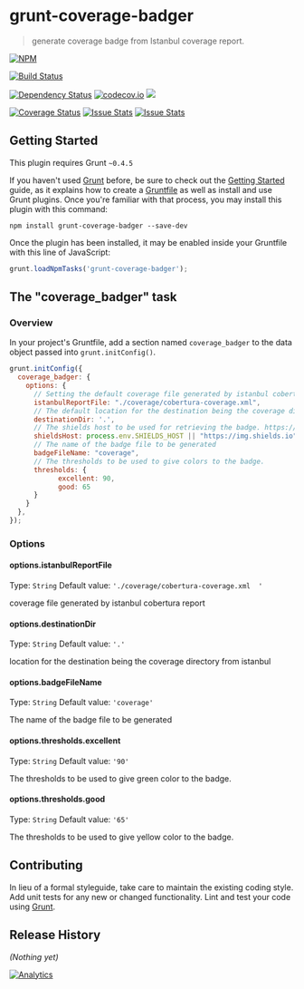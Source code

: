 # grunt-coverage-badger

> generate coverage badge from Istanbul coverage report.

[![NPM](https://nodei.co/npm/grunt-coverage-badger.png)](https://nodei.co/npm/grunt-coverage-badger/)

[![Build Status](https://travis-ci.org/node-libs/grunt-coverage-badger.svg?branch=master)](https://travis-ci.org/node-libs/grunt-coverage-badger)

[![Dependency Status](https://gemnasium.com/node-libs/grunt-coverage-badger.svg)](https://gemnasium.com/node-libs/grunt-coverage-badger)
[![codecov.io](https://codecov.io/github/node-libs/grunt-coverage-badger/coverage.svg?branch=master)](https://codecov.io/github/node-libs/grunt-coverage-badger?branch=master)
<a href="https://codeclimate.com/github/node-libs/grunt-coverage-badger"><img src="https://codeclimate.com/github/node-libs/grunt-coverage-badger/badges/gpa.svg" /></a>

[![Coverage Status](https://coveralls.io/repos/github/node-libs/grunt-coverage-badger/badge.svg?branch=master)](https://coveralls.io/github/node-libs/grunt-coverage-badger?branch=master)
[![Issue Stats](http://issuestats.com/github/node-libs/grunt-coverage-badger/badge/pr)](http://issuestats.com/github/node-libs/grunt-coverage-badger)
[![Issue Stats](http://issuestats.com/github/node-libs/grunt-coverage-badger/badge/issue)](http://issuestats.com/github/node-libs/grunt-coverage-badger)


## Getting Started
This plugin requires Grunt `~0.4.5`

If you haven't used [Grunt](http://gruntjs.com/) before, be sure to check out the [Getting Started](http://gruntjs.com/getting-started) guide, as it explains how to create a [Gruntfile](http://gruntjs.com/sample-gruntfile) as well as install and use Grunt plugins. Once you're familiar with that process, you may install this plugin with this command:

```shell
npm install grunt-coverage-badger --save-dev
```

Once the plugin has been installed, it may be enabled inside your Gruntfile with this line of JavaScript:

```js
grunt.loadNpmTasks('grunt-coverage-badger');
```

## The "coverage_badger" task

### Overview
In your project's Gruntfile, add a section named `coverage_badger` to the data object passed into `grunt.initConfig()`.

```js
grunt.initConfig({
  coverage_badger: {
    options: {
      // Setting the default coverage file generated by istanbul cobertura report.
      istanbulReportFile: "./coverage/cobertura-coverage.xml",
      // The default location for the destination being the coverage directory from istanbul.
      destinationDir: '.',
      // The shields host to be used for retrieving the badge. https://github.com/badges/shields
      shieldsHost: process.env.SHIELDS_HOST || "https://img.shields.io",
      // The name of the badge file to be generated
      badgeFileName: "coverage",
      // The thresholds to be used to give colors to the badge.
      thresholds: {
            excellent: 90,
            good: 65
      }
    }
  },
});
```

### Options

#### options.istanbulReportFile
Type: `String`
Default value: `'./coverage/cobertura-coverage.xml  '`

coverage file generated by istanbul cobertura report

#### options.destinationDir
Type: `String`
Default value: `'.'`

location for the destination being the coverage directory from istanbul

#### options.badgeFileName
Type: `String`
Default value: `'coverage'`

The name of the badge file to be generated

#### options.thresholds.excellent
Type: `String`
Default value: `'90'`

The thresholds to be used to give green color to the badge.

#### options.thresholds.good
Type: `String`
Default value: `'65'`

The thresholds to be used to give yellow color to the badge.



## Contributing
In lieu of a formal styleguide, take care to maintain the existing coding style. Add unit tests for any new or changed functionality. Lint and test your code using [Grunt](http://gruntjs.com/).

## Release History
_(Nothing yet)_


[![Analytics](https://ga-beacon.appspot.com/UA-73812625-1/grunt-coverage-badger/)](https://github.com/node-libs/grunt-coverage-badger)
